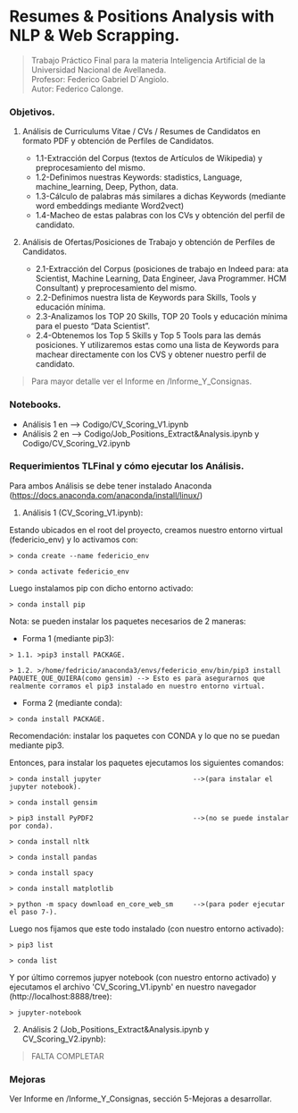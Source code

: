 # Resumes & Positions Analysis with NLP & Web Scrapping.

>Trabajo Práctico Final para la materia Inteligencia Artificial de la Universidad Nacional de Avellaneda.  
>Profesor: Federico Gabriel D´Angiolo.  
>Autor: Federico Calonge.

### Objetivos.

1.	Análisis de Curriculums Vitae / CVs / Resumes de Candidatos en formato PDF y obtención de Perfiles de Candidatos. 
	* 1.1-Extracción del Corpus (textos de Artículos de Wikipedia) y preprocesamiento del mismo.
	* 1.2-Definimos nuestras Keywords: stadistics, Language, machine_learning, Deep, Python, data.
	* 1.3-Cálculo de palabras más similares a dichas Keywords (mediante word embeddings mediante Word2vect)
	* 1.4-Macheo de estas palabras con los CVs y obtención del perfil de candidato. 

2.	Análisis de Ofertas/Posiciones de Trabajo y obtención de Perfiles de Candidatos. 
	* 2.1-Extracción del Corpus (posiciones de trabajo en Indeed para: ata Scientist, Machine Learning, Data Engineer, Java Programmer. HCM Consultant) y 	preprocesamiento del mismo.
	* 2.2-Definimos nuestra lista de Keywords para Skills, Tools y educación mínima.
	* 2.3-Analizamos los TOP 20 Skills, TOP 20 Tools y educación mínima para el puesto “Data Scientist”.  
	* 2.4-Obtenemos los Top 5 Skills y Top 5 Tools para las demás posiciones. Y utilizaremos estas como una lista de Keywords para
	machear directamente con los CVS y obtener nuestro perfil de candidato. 

>Para mayor detalle ver el Informe en /Informe_Y_Consignas.

### Notebooks.

* Análisis 1 en --> Codigo/CV_Scoring_V1.ipynb
* Análisis 2 en --> Codigo/Job_Positions_Extract&Analysis.ipynb y Codigo/CV_Scoring_V2.ipynb

### Requerimientos TLFinal y cómo ejecutar los Análisis.

Para ambos Análisis se debe tener instalado Anaconda (https://docs.anaconda.com/anaconda/install/linux/)
>
1.	Análisis 1 (CV_Scoring_V1.ipynb):
>
Estando ubicados en el root del proyecto, creamos nuestro entorno virtual (federicio_env) y lo activamos con:
	
    > conda create --name federicio_env

    > conda activate federicio_env
    
Luego instalamos pip con dicho entorno activado:
    
    > conda install pip
    
Nota: se pueden instalar los paquetes necesarios de 2 maneras:
	
* Forma 1 (mediante pip3):
>
    > 1.1. >pip3 install PACKAGE. 
    
    > 1.2. >/home/fedricio/anaconda3/envs/federicio_env/bin/pip3 install PAQUETE_QUE_QUIERA(como gensim) --> Esto es para asegurarnos que realmente corramos el pip3 instalado en nuestro entorno virtual.	

* Forma 2 (mediante conda):
>
    > conda install PACKAGE.

Recomendación: instalar los paquetes con CONDA y lo que no se puedan mediante pip3.
>
Entonces, para instalar los paquetes ejecutamos los siguientes comandos:
	
    > conda install jupyter                       -->(para instalar el jupyter notebook). 

    > conda install gensim

    > pip3 install PyPDF2                         -->(no se puede instalar por conda).

    > conda install nltk

    > conda install pandas

    > conda install spacy

    > conda install matplotlib

    > python -m spacy download en_core_web_sm     -->(para poder ejecutar el paso 7-).
    
Luego nos fijamos que este todo instalado (con nuestro entorno activado):
    
    > pip3 list
    
    > conda list
  
Y por último corremos jupyer notebook (con nuestro entorno activado) y ejecutamos el archivo 'CV_Scoring_V1.ipynb' en nuestro navegador (http://localhost:8888/tree):

    > jupyter-notebook
    
2.	Análisis 2 (Job_Positions_Extract&Analysis.ipynb y CV_Scoring_V2.ipynb):
> FALTA COMPLETAR


### Mejoras

Ver Informe en /Informe_Y_Consignas, sección 5-Mejoras a desarrollar.
